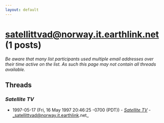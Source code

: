 ```yaml
---
layout: default
---
```


# satellittvad@norway.it.earthlink.net (1 posts)

_Be aware that many list participants used multiple email addresses over their time active on the list. As such this page may not contain all threads available._

## Threads

### *Satellite TV*
+ 1997-05-17 (Fri, 16 May 1997 20:46:25 -0700 (PDT)) - [*Satellite TV*](/archive/1997/05/81cbeceeca90b72b6de1acdcb3450b89a13ed5c2c2ae4378c28e03e333a808b6) - _satellittvad@norway.it.earthlink.net_

